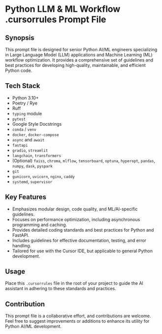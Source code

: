 # Python LLM & ML Workflow .cursorrules Prompt File
## Synopsis

This prompt file is designed for senior Python AI/ML engineers specializing in Large Language Model (LLM) applications and Machine Learning (ML) workflow optimization. It provides a comprehensive set of guidelines and best practices for developing high-quality, maintainable, and efficient Python code.

## Tech Stack

- Python 3.10+
- Poetry / Rye
- Ruff
- `typing` module
- `pytest`
- Google Style Docstrings
- `conda` / `venv`
- `docker`, `docker-compose`
- `async` and `await`
- `fastapi`
- `gradio`, `streamlit`
- `langchain`, `transformers`
- (Optional) `faiss`, `chroma`, `mlflow`, `tensorboard`, `optuna`, `hyperopt`, `pandas`, `numpy`, `dask`, `pyspark`
- `git`
- `gunicorn`, `uvicorn`, `nginx`, `caddy`
- `systemd`, `supervisor`

## Key Features

- Emphasizes modular design, code quality, and ML/AI-specific guidelines.
- Focuses on performance optimization, including asynchronous programming and caching.
- Provides detailed coding standards and best practices for Python and FastAPI.
- Includes guidelines for effective documentation, testing, and error handling.
- Tailored for use with the Cursor IDE, but applicable to general Python development.

## Usage

Place this `.cursorrules` file in the root of your project to guide the AI assistant in adhering to these standards and practices.

## Contribution

This prompt file is a collaborative effort, and contributions are welcome. Feel free to suggest improvements or additions to enhance its utility for Python AI/ML development.